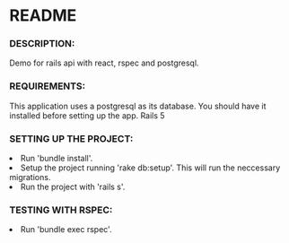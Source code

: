 # README
<h3>DESCRIPTION:</h3>
<p>Demo for rails api with react, rspec and postgresql.</p>

<h3>REQUIREMENTS:</h3>
<p>
This application uses a postgresql as its database.
You should have it installed before setting up the app.
Rails 5</p>

<h3>SETTING UP THE PROJECT:</h3>
<li> Run 'bundle install'.</li>
<li>Setup the project running 'rake db:setup'. This will run the neccessary migrations.</li>
<li>Run the project with 'rails s'.</li>

<h3>TESTING WITH RSPEC:</h3>
<li> Run 'bundle exec rspec'.</li>
